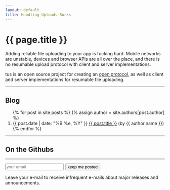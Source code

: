 ```yaml
---
layout: default
title: Handling Uploads Sucks
---
```


<div class="jumbotron">
  <h1>{{ page.title }}</h1>
  <p class="lead">
    Adding reliable file uploading to your app is fucking hard. Mobile
    networks are unstable, devices and browser APIs are all over
    the place, and there is no resumable upload protocol with client and server
    implementations.
  </p>

  <p class="lead">
    tus is an open source project for
    creating an
    <a target="_blank" href="https://github.com/tus/tus-resumable-upload-protocol/blob/master/README.md">open protocol</a>, as well as
    client and server implementations for resumable file uploading.
  </p>
</div>

<hr />

## Blog

<ol id="posts">
  {% for post in site.posts %}
  {% assign author = site.authors[post.author] %}
  <li>
    <span class="timeago" title="{{ post.date | date: "%Y-%m-%dT%H:%M:%SZ" }}">{{ post.date | date: "%B %e, %Y" }}</span>
    <a href="{{ post.url }}">{{ post.title }}</a>
    (by {{ author.name }})
  </li>
  {% endfor %}
</ol>

<hr />

## On the Githubs

<ol id="githubs"></ol>

<hr />

<div class="jumbotron">
  <div class="input-append control-group">
    <form action="http://transloadit.us1.list-manage1.com/subscribe/post?u=98e560c614f2baaf47237f500&amp;id=37aafbe5c1" method="post">
      <input name="email" class="input-xlarge" type="email" placeholder="your email"/>
      <input name="source" type="hidden" value="tus.io"/>
      <button class="btn btn-success">keep me posted</button>
    </form>
  </div>

  <p>
  Leave your e-mail to receive infrequent e-mails about major releases and
  announcements.
  </p>
</div>
